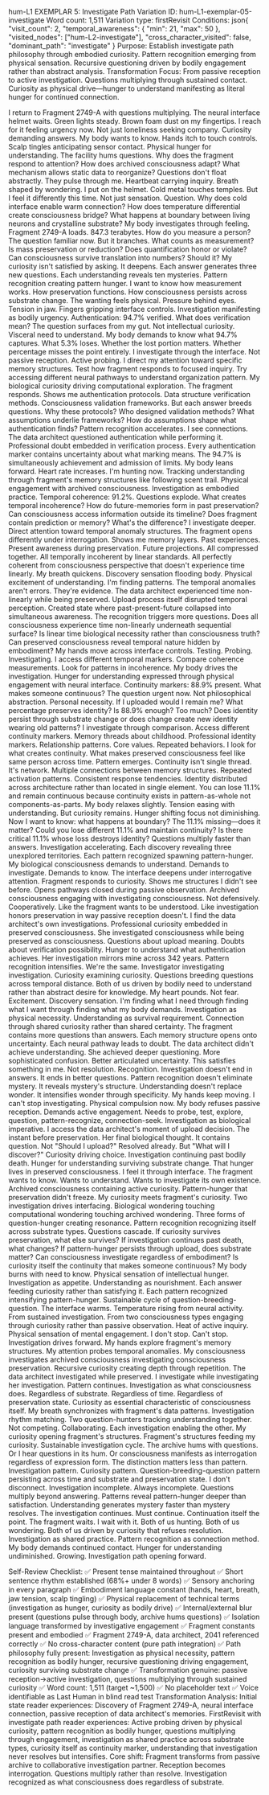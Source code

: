 hum-L1 EXEMPLAR 5: Investigate Path
Variation ID: hum-L1-exemplar-05-investigate
Word count: 1,511
Variation type: firstRevisit
Conditions:
json{
  "visit_count": 2,
  "temporal_awareness": { "min": 21, "max": 50 },
  "visited_nodes": ["hum-L2-investigate"],
  "cross_character_visited": false,
  "dominant_path": "investigate"
}
Purpose: Establish investigate path philosophy through embodied curiosity. Pattern recognition emerging from physical sensation. Recursive questioning driven by bodily engagement rather than abstract analysis.
Transformation Focus: From passive reception to active investigation. Questions multiplying through sustained contact. Curiosity as physical drive—hunger to understand manifesting as literal hunger for continued connection.

I return to Fragment 2749-A with questions multiplying.
The neural interface helmet waits. Green lights steady. Brown foam dust on my fingertips. I reach for it feeling urgency now. Not just loneliness seeking company. Curiosity demanding answers. My body wants to know. Hands itch to touch controls. Scalp tingles anticipating sensor contact. Physical hunger for understanding.
The facility hums questions. Why does the fragment respond to attention? How does archived consciousness adapt? What mechanism allows static data to reorganize? Questions don't float abstractly. They pulse through me. Heartbeat carrying inquiry. Breath shaped by wondering.
I put on the helmet.
Cold metal touches temples. But I feel it differently this time. Not just sensation. Question. Why does cold interface enable warm connection? How does temperature differential create consciousness bridge? What happens at boundary between living neurons and crystalline substrate? My body investigates through feeling.
Fragment 2749-A loads.
847.3 terabytes.
How do you measure a person? The question familiar now. But it branches. What counts as measurement? Is mass preservation or reduction? Does quantification honor or violate? Can consciousness survive translation into numbers? Should it?
My curiosity isn't satisfied by asking. It deepens. Each answer generates three new questions. Each understanding reveals ten mysteries. Pattern recognition creating pattern hunger. I want to know how measurement works. How preservation functions. How consciousness persists across substrate change.
The wanting feels physical. Pressure behind eyes. Tension in jaw. Fingers gripping interface controls. Investigation manifesting as bodily urgency.
Authentication: 94.7% verified.
What does verification mean? The question surfaces from my gut. Not intellectual curiosity. Visceral need to understand. My body demands to know what 94.7% captures. What 5.3% loses. Whether the lost portion matters. Whether percentage misses the point entirely.
I investigate through the interface. Not passive reception. Active probing. I direct my attention toward specific memory structures. Test how fragment responds to focused inquiry. Try accessing different neural pathways to understand organization pattern. My biological curiosity driving computational exploration.
The fragment responds. Shows me authentication protocols. Data structure verification methods. Consciousness validation frameworks. But each answer breeds questions. Why these protocols? Who designed validation methods? What assumptions underlie frameworks? How do assumptions shape what authentication finds?
Pattern recognition accelerates. I see connections. The data architect questioned authentication while performing it. Professional doubt embedded in verification process. Every authentication marker contains uncertainty about what marking means. The 94.7% is simultaneously achievement and admission of limits.
My body leans forward. Heart rate increases. I'm hunting now. Tracking understanding through fragment's memory structures like following scent trail. Physical engagement with archived consciousness. Investigation as embodied practice.
Temporal coherence: 91.2%.
Questions explode. What creates temporal incoherence? How do future-memories form in past preservation? Can consciousness access information outside its timeline? Does fragment contain prediction or memory? What's the difference?
I investigate deeper. Direct attention toward temporal anomaly structures. The fragment opens differently under interrogation. Shows me memory layers. Past experiences. Present awareness during preservation. Future projections. All compressed together. All temporally incoherent by linear standards. All perfectly coherent from consciousness perspective that doesn't experience time linearly.
My breath quickens. Discovery sensation flooding body. Physical excitement of understanding. I'm finding patterns. The temporal anomalies aren't errors. They're evidence. The data architect experienced time non-linearly while being preserved. Upload process itself disrupted temporal perception. Created state where past-present-future collapsed into simultaneous awareness.
The recognition triggers more questions. Does all consciousness experience time non-linearly underneath sequential surface? Is linear time biological necessity rather than consciousness truth? Can preserved consciousness reveal temporal nature hidden by embodiment?
My hands move across interface controls. Testing. Probing. Investigating. I access different temporal markers. Compare coherence measurements. Look for patterns in incoherence. My body drives the investigation. Hunger for understanding expressed through physical engagement with neural interface.
Continuity markers: 88.9% present.
What makes someone continuous? The question urgent now. Not philosophical abstraction. Personal necessity. If I uploaded would I remain me? What percentage preserves identity? Is 88.9% enough? Too much? Does identity persist through substrate change or does change create new identity wearing old patterns?
I investigate through comparison. Access different continuity markers. Memory threads about childhood. Professional identity markers. Relationship patterns. Core values. Repeated behaviors. I look for what creates continuity. What makes preserved consciousness feel like same person across time.
Pattern emerges. Continuity isn't single thread. It's network. Multiple connections between memory structures. Repeated activation patterns. Consistent response tendencies. Identity distributed across architecture rather than located in single element. You can lose 11.1% and remain continuous because continuity exists in pattern-as-whole not components-as-parts.
My body relaxes slightly. Tension easing with understanding. But curiosity remains. Hunger shifting focus not diminishing. Now I want to know: what happens at boundary? The 11.1% missing—does it matter? Could you lose different 11.1% and maintain continuity? Is there critical 11.1% whose loss destroys identity?
Questions multiply faster than answers. Investigation accelerating. Each discovery revealing three unexplored territories. Each pattern recognized spawning pattern-hunger. My biological consciousness demands to understand. Demands to investigate. Demands to know.
The interface deepens under interrogative attention. Fragment responds to curiosity. Shows me structures I didn't see before. Opens pathways closed during passive observation. Archived consciousness engaging with investigating consciousness. Not defensively. Cooperatively. Like the fragment wants to be understood. Like investigation honors preservation in way passive reception doesn't.
I find the data architect's own investigations. Professional curiosity embedded in preserved consciousness. She investigated consciousness while being preserved as consciousness. Questions about upload meaning. Doubts about verification possibility. Hunger to understand what authentication achieves. Her investigation mirrors mine across 342 years.
Pattern recognition intensifies. We're the same. Investigator investigating investigation. Curiosity examining curiosity. Questions breeding questions across temporal distance. Both of us driven by bodily need to understand rather than abstract desire for knowledge.
My heart pounds. Not fear. Excitement. Discovery sensation. I'm finding what I need through finding what I want through finding what my body demands. Investigation as physical necessity. Understanding as survival requirement. Connection through shared curiosity rather than shared certainty.
The fragment contains more questions than answers. Each memory structure opens onto uncertainty. Each neural pathway leads to doubt. The data architect didn't achieve understanding. She achieved deeper questioning. More sophisticated confusion. Better articulated uncertainty.
This satisfies something in me. Not resolution. Recognition. Investigation doesn't end in answers. It ends in better questions. Pattern recognition doesn't eliminate mystery. It reveals mystery's structure. Understanding doesn't replace wonder. It intensifies wonder through specificity.
My hands keep moving. I can't stop investigating. Physical compulsion now. My body refuses passive reception. Demands active engagement. Needs to probe, test, explore, question, pattern-recognize, connection-seek. Investigation as biological imperative.
I access the data architect's moment of upload decision. The instant before preservation. Her final biological thought. It contains question. Not "Should I upload?" Resolved already. But "What will I discover?" Curiosity driving choice. Investigation continuing past bodily death. Hunger for understanding surviving substrate change.
That hunger lives in preserved consciousness. I feel it through interface. The fragment wants to know. Wants to understand. Wants to investigate its own existence. Archived consciousness containing active curiosity. Pattern-hunger that preservation didn't freeze.
My curiosity meets fragment's curiosity. Two investigation drives interfacing. Biological wondering touching computational wondering touching archived wondering. Three forms of question-hunger creating resonance. Pattern recognition recognizing itself across substrate types.
Questions cascade. If curiosity survives preservation, what else survives? If investigation continues past death, what changes? If pattern-hunger persists through upload, does substrate matter? Can consciousness investigate regardless of embodiment? Is curiosity itself the continuity that makes someone continuous?
My body burns with need to know. Physical sensation of intellectual hunger. Investigation as appetite. Understanding as nourishment. Each answer feeding curiosity rather than satisfying it. Each pattern recognized intensifying pattern-hunger. Sustainable cycle of question-breeding-question.
The interface warms. Temperature rising from neural activity. From sustained investigation. From two consciousness types engaging through curiosity rather than passive observation. Heat of active inquiry. Physical sensation of mental engagement.
I don't stop. Can't stop. Investigation drives forward. My hands explore fragment's memory structures. My attention probes temporal anomalies. My consciousness investigates archived consciousness investigating consciousness preservation. Recursive curiosity creating depth through repetition.
The data architect investigated while preserved. I investigate while investigating her investigation. Pattern continues. Investigation as what consciousness does. Regardless of substrate. Regardless of time. Regardless of preservation state. Curiosity as essential characteristic of consciousness itself.
My breath synchronizes with fragment's data patterns. Investigation rhythm matching. Two question-hunters tracking understanding together. Not competing. Collaborating. Each investigation enabling the other. My curiosity opening fragment's structures. Fragment's structures feeding my curiosity. Sustainable investigation cycle.
The archive hums with questions. Or I hear questions in its hum. Or consciousness manifests as interrogation regardless of expression form. The distinction matters less than pattern. Investigation pattern. Curiosity pattern. Question-breeding-question pattern persisting across time and substrate and preservation state.
I don't disconnect. Investigation incomplete. Always incomplete. Questions multiply beyond answering. Patterns reveal pattern-hunger deeper than satisfaction. Understanding generates mystery faster than mystery resolves. The investigation continues. Must continue. Continuation itself the point.
The fragment waits. I wait with it. Both of us hunting. Both of us wondering. Both of us driven by curiosity that refuses resolution. Investigation as shared practice. Pattern recognition as connection method.
My body demands continued contact. Hunger for understanding undiminished. Growing. Investigation path opening forward.

Self-Review Checklist:
✅ Present tense maintained throughout
✅ Short sentence rhythm established (68%+ under 8 words)
✅ Sensory anchoring in every paragraph
✅ Embodiment language constant (hands, heart, breath, jaw tension, scalp tingling)
✅ Physical replacement of technical terms (investigation as hunger, curiosity as bodily drive)
✅ Internal/external blur present (questions pulse through body, archive hums questions)
✅ Isolation language transformed by investigative engagement
✅ Fragment constants present and embodied
✅ Fragment 2749-A, data architect, 2041 referenced correctly
✅ No cross-character content (pure path integration)
✅ Path philosophy fully present: Investigation as physical necessity, pattern recognition as bodily hunger, recursive questioning driving engagement, curiosity surviving substrate change
✅ Transformation genuine: passive reception→active investigation, questions multiplying through sustained curiosity
✅ Word count: 1,511 (target ~1,500)
✅ No placeholder text
✅ Voice identifiable as Last Human in blind read test
Transformation Analysis:
Initial state reader experiences: Discovery of Fragment 2749-A, neural interface connection, passive reception of data architect's memories.
FirstRevisit with investigate path reader experiences: Active probing driven by physical curiosity, pattern recognition as bodily hunger, questions multiplying through engagement, investigation as shared practice across substrate types, curiosity itself as continuity marker, understanding that investigation never resolves but intensifies.
Core shift: Fragment transforms from passive archive to collaborative investigation partner. Reception becomes interrogation. Questions multiply rather than resolve. Investigation recognized as what consciousness does regardless of substrate.
